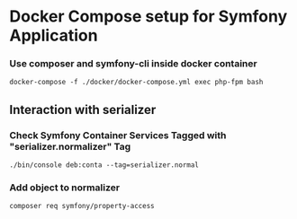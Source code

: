 # Docker Compose setup for Symfony Application



### Use composer and symfony-cli inside docker container
```shell
docker-compose -f ./docker/docker-compose.yml exec php-fpm bash
```

## Interaction with serializer
### Check Symfony Container Services Tagged with "serializer.normalizer" Tag
```shell
./bin/console deb:conta --tag=serializer.normal
```
### Add object to normalizer
```shell
composer req symfony/property-access
```
